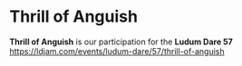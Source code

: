 # Thrill of Anguish

**Thrill of Anguish** is our participation for the **Ludum Dare 57**
https://ldjam.com/events/ludum-dare/57/thrill-of-anguish

